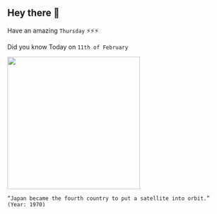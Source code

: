 ## Hey there 👋
Have an amazing `Thursday` ⚡⚡⚡

Did you know Today on `11th of February`
 
 [<img src="https://upload.wikimedia.org/wikipedia/commons/b/bd/Ohsumi.jpg" width="300" />](https://www.history.com/this-day-in-history/the-worlds-fourth-space-power#:~:text=From%20the%20Kagoshima%20Space%20Center,1958%2C%20and%20France%20in%201965.) 
 ```
“Japan became the fourth country to put a satellite into orbit.” (Year: 1970)
```
